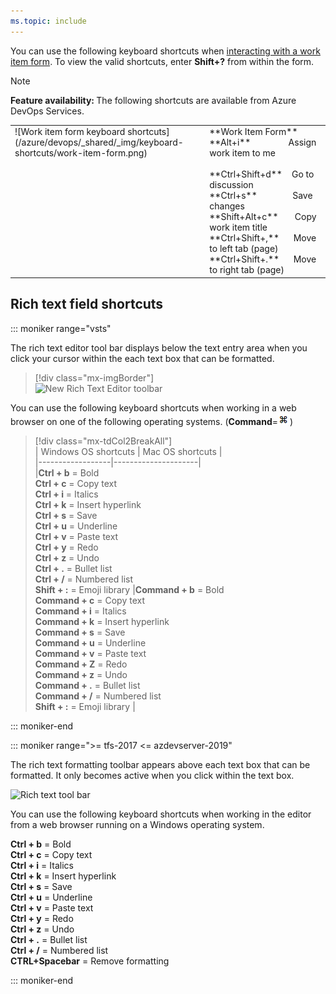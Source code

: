 ```yaml
---
ms.topic: include
---
```


<a id="work-item-form-shortcuts"></a>

You can use the following keyboard shortcuts when [interacting with a work item form](/azure/devops/boards/work-items/work-item-form-controls). To view the valid shortcuts, enter **Shift+?** from within the form.

>[!NOTE]
><b>Feature availability: </b>The following shortcuts are available from Azure DevOps Services.

<table width="70%">
<tbody valign="top">
<tr>
<td>![Work item form keyboard shortcuts](/azure/devops/_shared/_img/keyboard-shortcuts/work-item-form.png)</td>
<td>
**Work Item Form**<br/> 
**Alt+i**&nbsp;&nbsp;&nbsp;&nbsp;&nbsp;&nbsp;&nbsp;&nbsp;&nbsp;&nbsp;&nbsp;&nbsp;&nbsp;&nbsp;&nbsp;&nbsp;Assign work item to me<br/><br/>
**Ctrl+Shift+d**&nbsp;&nbsp;&nbsp;&nbsp;Go to discussion<br/>
**Ctrl+s**&nbsp;&nbsp;&nbsp;&nbsp;&nbsp;&nbsp;&nbsp;&nbsp;&nbsp;&nbsp;&nbsp;&nbsp;&nbsp;&nbsp;&nbsp;Save changes<br/>
**Shift+Alt+c**&nbsp;&nbsp;&nbsp;&nbsp;&nbsp;&nbsp;&nbsp;Copy work item title<br/>
**Ctrl+Shift+,**&nbsp;&nbsp;&nbsp;&nbsp;&nbsp;&nbsp;Move to left tab (page)<br/>
**Ctrl+Shift+.**&nbsp;&nbsp;&nbsp;&nbsp;&nbsp;&nbsp;Move to right tab (page)<br/>
</td>
</tr>
</tbody>
</table>


## Rich text field shortcuts

::: moniker range="vsts"  

The rich text editor tool bar displays below the text entry area when you click your cursor within the each text box that can be formatted. 

> [!div class="mx-imgBorder"]  
> ![New Rich Text Editor toolbar](/azure/devops/boards/queries/_img/share-plans/new-rich-text-editor-toolbar.png) 

You can use the following keyboard shortcuts when working in a web browser on one of the following operating systems. (**Command**=![ ](../../_img/icons/mac-command-symbol.png))

>  [!div class="mx-tdCol2BreakAll"]  
> | Windows OS shortcuts | Mac OS shortcuts |  
> |------------------|---------------------|  
> |**Ctrl + b** = Bold<br/>**Ctrl + c** = Copy text<br/>**Ctrl + i** = Italics<br/>**Ctrl + k** = Insert hyperlink<br/>**Ctrl + s** = Save<br/>**Ctrl + u** = Underline<br/>**Ctrl + v** = Paste text<br/>**Ctrl + y** = Redo<br/>**Ctrl + z** = Undo<br/>**Ctrl + .** = Bullet list<br/>**Ctrl + /** = Numbered list<br/>**Shift + :** = Emoji library |**Command + b** = Bold<br/>**Command + c** = Copy text<br/>**Command + i** = Italics<br/>**Command + k** = Insert hyperlink<br/>**Command + s** = Save<br/>**Command + u** = Underline<br/>**Command + v** = Paste text<br/>**Command + Z** = Redo<br/>**Command + z** = Undo<br/>**Command + .** = Bullet list<br/>**Command + /** = Numbered list<br/>**Shift + :** = Emoji library |  

::: moniker-end  


::: moniker range=">= tfs-2017 <= azdevserver-2019"

The rich text formatting toolbar appears above each text box that can be formatted. It only becomes active when you click within the text box. 

![Rich text tool bar](/azure/devops/boards/queries/_img/rich-text-ui-team-services.png)

You can use the following keyboard shortcuts when working in the editor from a web browser running on a Windows operating system. 

**Ctrl + b** = Bold<br/>**Ctrl + c** = Copy text<br/>**Ctrl + i** = Italics<br/>**Ctrl + k** = Insert hyperlink<br/>**Ctrl + s** = Save<br/>**Ctrl + u** = Underline<br/>**Ctrl + v** = Paste text<br/>**Ctrl + y** = Redo<br/>**Ctrl + z** = Undo<br/>**Ctrl + .** = Bullet list<br/>**Ctrl + /** = Numbered list<br/> **CTRL+Spacebar** = Remove formatting  
 
::: moniker-end  